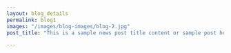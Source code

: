 ```yaml
---
layout: blog_details
permalink: blog1
images: "/images/blog-images/blog-2.jpg"
post_title: "This is a sample news post title content or sample post heading."

---
```

